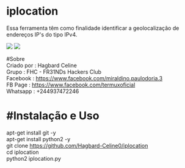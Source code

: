 # iplocation

Essa ferramenta têm como finalidade identificar a geolocalização de endereços IP's do tipo IPv4.

<img src="https://uploaddeimagens.com.br/images/002/886/911/full/iplocation_01.png?1600535560">
<img src="https://uploaddeimagens.com.br/imagens/bf9hkuY">

#Sobre<br>
Criado por : Hagbard Celine<br>
Grupo : FHC - FR31NDs Hackers Club<br>
Facebook : https://www.facebook.com/miraldino.paulodoria.3<br>
FB Page : https://www.facebook.com/termuxoficial<br>
Whatsapp : +244937472246<br>

<h1>#Instalação e Uso</h1>

apt-get install git -y<br>
apt-get install python2 -y<br>
git clone https://github.com/Hagbard-Celine0/iplocation<br>
cd iplocation<br>
python2 iplocation.py<br>
